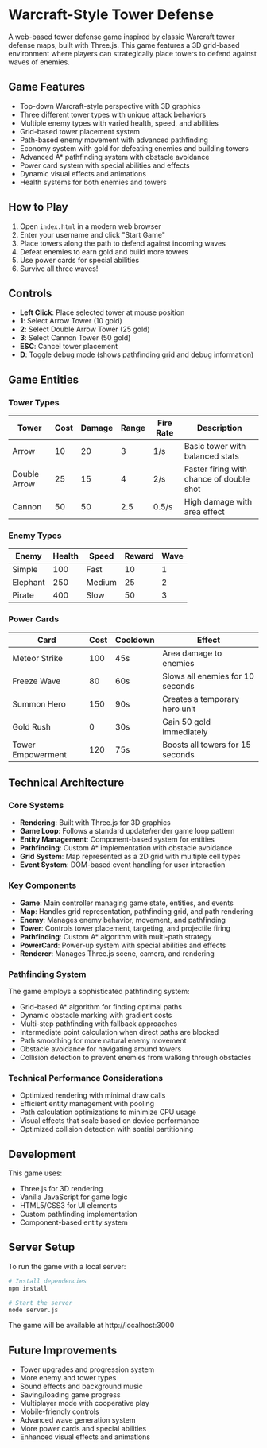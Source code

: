 # Warcraft-Style Tower Defense

A web-based tower defense game inspired by classic Warcraft tower defense maps, built with Three.js. This game features a 3D grid-based environment where players can strategically place towers to defend against waves of enemies.

## Game Features

- Top-down Warcraft-style perspective with 3D graphics
- Three different tower types with unique attack behaviors
- Multiple enemy types with varied health, speed, and abilities
- Grid-based tower placement system
- Path-based enemy movement with advanced pathfinding
- Economy system with gold for defeating enemies and building towers
- Advanced A* pathfinding system with obstacle avoidance
- Power card system with special abilities and effects
- Dynamic visual effects and animations
- Health systems for both enemies and towers

## How to Play

1. Open `index.html` in a modern web browser
2. Enter your username and click "Start Game"
3. Place towers along the path to defend against incoming waves
4. Defeat enemies to earn gold and build more towers
5. Use power cards for special abilities
6. Survive all three waves!

## Controls

- **Left Click**: Place selected tower at mouse position
- **1**: Select Arrow Tower (10 gold)
- **2**: Select Double Arrow Tower (25 gold)
- **3**: Select Cannon Tower (50 gold)
- **ESC**: Cancel tower placement
- **D**: Toggle debug mode (shows pathfinding grid and debug information)

## Game Entities

### Tower Types

| Tower | Cost | Damage | Range | Fire Rate | Description |
|-------|------|--------|-------|-----------|-------------|
| Arrow | 10 | 20 | 3 | 1/s | Basic tower with balanced stats |
| Double Arrow | 25 | 15 | 4 | 2/s | Faster firing with chance of double shot |
| Cannon | 50 | 50 | 2.5 | 0.5/s | High damage with area effect |

### Enemy Types

| Enemy | Health | Speed | Reward | Wave |
|-------|--------|-------|--------|------|
| Simple | 100 | Fast | 10 | 1 |
| Elephant | 250 | Medium | 25 | 2 |
| Pirate | 400 | Slow | 50 | 3 |

### Power Cards

| Card | Cost | Cooldown | Effect |
|------|------|----------|--------|
| Meteor Strike | 100 | 45s | Area damage to enemies |
| Freeze Wave | 80 | 60s | Slows all enemies for 10 seconds |
| Summon Hero | 150 | 90s | Creates a temporary hero unit |
| Gold Rush | 0 | 30s | Gain 50 gold immediately |
| Tower Empowerment | 120 | 75s | Boosts all towers for 15 seconds |

## Technical Architecture

### Core Systems

- **Rendering**: Built with Three.js for 3D graphics
- **Game Loop**: Follows a standard update/render game loop pattern
- **Entity Management**: Component-based system for entities
- **Pathfinding**: Custom A* implementation with obstacle avoidance
- **Grid System**: Map represented as a 2D grid with multiple cell types
- **Event System**: DOM-based event handling for user interaction

### Key Components

- **Game**: Main controller managing game state, entities, and events
- **Map**: Handles grid representation, pathfinding grid, and path rendering
- **Enemy**: Manages enemy behavior, movement, and pathfinding
- **Tower**: Controls tower placement, targeting, and projectile firing
- **Pathfinding**: Custom A* algorithm with multi-path strategy
- **PowerCard**: Power-up system with special abilities and effects
- **Renderer**: Manages Three.js scene, camera, and rendering

### Pathfinding System

The game employs a sophisticated pathfinding system:

- Grid-based A* algorithm for finding optimal paths
- Dynamic obstacle marking with gradient costs
- Multi-step pathfinding with fallback approaches
- Intermediate point calculation when direct paths are blocked
- Path smoothing for more natural enemy movement
- Obstacle avoidance for navigating around towers
- Collision detection to prevent enemies from walking through obstacles

### Technical Performance Considerations

- Optimized rendering with minimal draw calls
- Efficient entity management with pooling
- Path calculation optimizations to minimize CPU usage
- Visual effects that scale based on device performance
- Optimized collision detection with spatial partitioning

## Development

This game uses:
- Three.js for 3D rendering
- Vanilla JavaScript for game logic
- HTML5/CSS3 for UI elements
- Custom pathfinding implementation
- Component-based entity system

## Server Setup

To run the game with a local server:

```bash
# Install dependencies
npm install

# Start the server
node server.js
```

The game will be available at http://localhost:3000

## Future Improvements

- Tower upgrades and progression system
- More enemy and tower types
- Sound effects and background music
- Saving/loading game progress
- Multiplayer mode with cooperative play
- Mobile-friendly controls
- Advanced wave generation system
- More power cards and special abilities
- Enhanced visual effects and animations